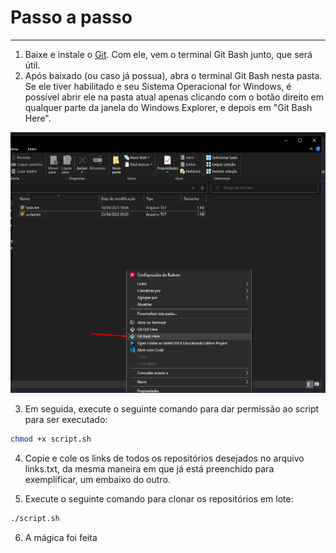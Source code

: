 # Passo a passo
---
1. Baixe e instale o [Git](https://git-scm.com/). Com ele, vem o terminal Git Bash junto, que será útil.
2. Após baixado (ou caso já possua), abra o terminal Git Bash nesta pasta. Se ele tiver habilitado e seu Sistema Operacional for Windows, é possível abrir ele na pasta atual apenas clicando com o botão direito em qualquer parte da janela do Windows Explorer, e depois em "Git Bash Here".
<img src="https://github.com/thalesAlves758/clone-multiple-repo/blob/main/img/exemplo.png?raw=true" style="width: 600px" />

3. Em seguida, execute o seguinte comando para dar permissão ao script para ser executado:
```bash
chmod +x script.sh
```

4. Copie e cole os links de todos os repositórios desejados no arquivo links.txt, da mesma maneira em que já está preenchido para exemplificar, um embaixo do outro.
 
5. Execute o seguinte comando para clonar os repositórios em lote:
```bash
./script.sh
```

6. A mágica foi feita
